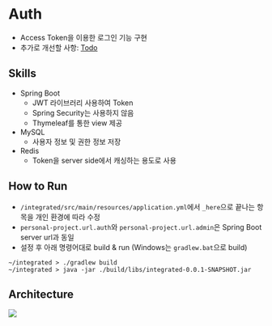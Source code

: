 # Auth
- Access Token을 이용한 로그인 기능 구현
- 추가로 개선할 사항: [Todo](https://github.com/njsh4261/auth/issues/7)

## Skills
- Spring Boot
    - JWT 라이브러리 사용하여 Token
    - Spring Security는 사용하지 않음
    - Thymeleaf를 통한 view 제공
- MySQL
    - 사용자 정보 및 권한 정보 저장
- Redis
    - Token을 server side에서 캐싱하는 용도로 사용

## How to Run
- `/integrated/src/main/resources/application.yml`에서 `_here`으로 끝나는 항목을 개인 환경에 따라 수정
- `personal-project.url.auth`와 `personal-project.url.admin`은 Spring Boot server url과 동일
- 설정 후 아래 명령어대로 build & run (Windows는 `gradlew.bat`으로 build)
```
~/integrated > ./gradlew build
~/integrated > java -jar ./build/libs/integrated-0.0.1-SNAPSHOT.jar
```

## Architecture
![](https://github.com/njsh4261/auth/blob/main/architecture_simple.drawio.png)
